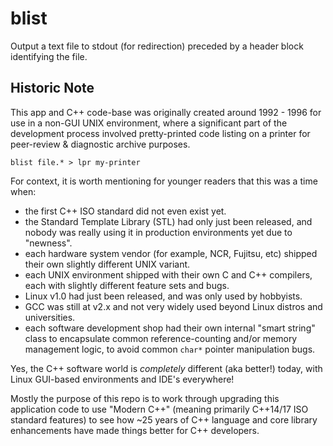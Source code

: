 # blist

Output a text file to stdout (for redirection) preceded by a header block identifying the file.

## Historic Note

This app and C++ code-base was originally created around 1992 - 1996 for use in a non-GUI UNIX environment,
 where a significant part of the development process involved pretty-printed code listing on a printer for peer-review & diagnostic archive purposes.

```shell script
blist file.* > lpr my-printer
``` 

For context, it is worth mentioning for younger readers that this was a time when: 
* the first C++ ISO standard did not even exist yet.
* the Standard Template Library (STL) had only just been released, and nobody was really using it in production environments yet due to "newness".
* each hardware system vendor (for example, NCR, Fujitsu, etc) shipped their own slightly different UNIX variant. 
* each UNIX environment shipped with their own C and C++ compilers, each with slightly different feature sets and bugs.
* Linux v1.0 had just been released, and was only used by hobbyists. 
* GCC was still at v2.x and not very widely used beyond Linux distros and universities.
* each software development shop had their own internal "smart string" class to encapsulate common reference-counting and/or memory management logic, to avoid common `char*` pointer manipulation bugs.

Yes, the C++ software world is _completely_ different (aka better!) today,
 with Linux GUI-based environments and IDE's everywhere!

Mostly the purpose of this repo is to work through upgrading this application code to use "Modern C++" (meaning primarily C++14/17 ISO standard features)
 to see how ~25 years of C++ language and core library enhancements have made things better for C++ developers.
